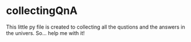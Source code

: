 # collectingQnA
This little py file is created to collecting all the qustions and the answers in the univers.
So... help me with it!
